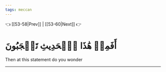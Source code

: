 ```yaml
---
tags: meccan
---
```


👈 [[53-58|Prev]] | [[53-60|Next]] 👉

# أَفَمِنۡ هَٰذَا ٱلۡحَدِيثِ تَعۡجَبُونَ

Then at this statement do you wonder

---

